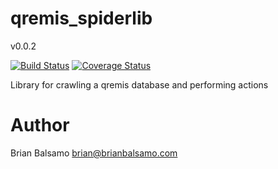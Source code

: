 # qremis_spiderlib

v0.0.2

[![Build Status](https://travis-ci.org/bnbalsamo/qremis_spiderlib.svg?branch=master)](https://travis-ci.org/bnbalsamo/qremis_spiderlib) [![Coverage Status](https://coveralls.io/repos/github/bnbalsamo/qremis_spiderlib/badge.svg?branch=master)](https://coveralls.io/github/bnbalsamo/qremis_spiderlib?branch=master)

Library for crawling a qremis database and performing actions

# Author
Brian Balsamo <brian@brianbalsamo.com>

